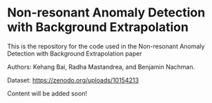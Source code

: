 # Non-resonant Anomaly Detection with Background Extrapolation

This is the repository for the code used in the Non-resonant Anomaly Detection with Background Extrapolation paper

Authors: Kehang Bai, Radha Mastandrea, and Benjamin Nachman.

Dataset: https://zenodo.org/uploads/10154213

Content will be added soon!
